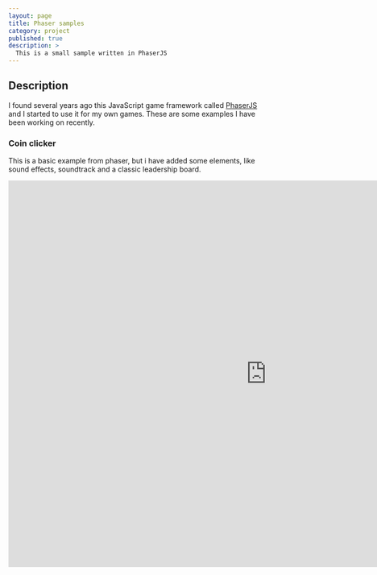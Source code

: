 ```yaml
---
layout: page
title: Phaser samples
category: project
published: true
description: >
  This is a small sample written in PhaserJS
---
```


## Description

I found several years ago this JavaScript game framework called [PhaserJS](https://phaser.io) and I started
 to use it for my own games.  These are some examples I have been working on recently.

### Coin clicker

This is a basic example from phaser, but i have added some elements, like sound effects, soundtrack and a classic
 leadership board.

<center>
<iframe src="https://games.moratilla.com/coin-clicker/" allowtransparency="true" width="1024" height="768" frameborder="0" scrolling="no" allowfullscreen></iframe>
</center>



